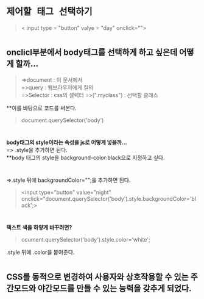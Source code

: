 # **```제어할 태그 선택하기```**  
>< input type = "button" valye = "day" onclick="">  

#
## **onclicl부분에서 body태그를 선택하게 하고 싶은데 어떻게 할까...**  
>=>document : 이 문서에서  
=>query : 웹브라우저에게 질의  
=>Selector : css의 셀렉터 
=>(".myclass") : 선택할 클래스  

**이를 바탕으로 코드를 써본다.  
>document.querySelector('body')  
#
**body태그의 style이라는 속성을 js로 어떻게 넣을까...**  
=> .style을 추가하면 된다.  
**body 태그의 style을 background-color:black으로 지정하고 싶다.  
#
=>.style 뒤에 backgroundColor="";을 추가하면 된다.  
> <input type="button" value="night" onclick="document.querySelector('body').style.backgroundColor='black';>  
#
**택스트 색을 하얗게 바꾸려면?**  
>ocument.querySelector('body').style.color='white';  

.style 뒤에 .color을 붙여준다. 

#
## **CSS를 동적으로 변경하여 사용자와 상호작용할 수 있는 주간모드와 야간모드를 만들 수 있는 능력을 갖추게 되었다.**